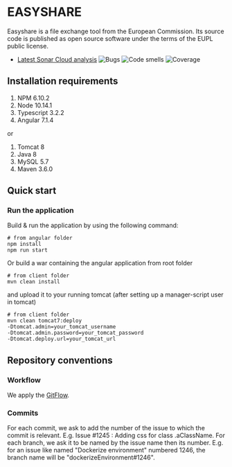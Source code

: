 # EASYSHARE
Easyshare is a file exchange tool from the European Commission. Its source code is published as open source software under the terms of the EUPL public license.

* [Latest Sonar Cloud analysis](https://sonarcloud.io/dashboard?id=EASYSHARE_FRONT) ![Bugs](https://sonarcloud.io/api/project_badges/measure?project=EASYSHARE_FRONT&metric=bugs) ![Code smells](https://sonarcloud.io/api/project_badges/measure?project=EASYSHARE_FRONT&metric=code_smells) ![Coverage](https://sonarcloud.io/api/project_badges/measure?project=EASYSHARE_FRONT&metric=coverage)

## Installation requirements
1. NPM 6.10.2
1. Node 10.14.1
1. Typescript 3.2.2
1. Angular 7.1.4

or 
1. Tomcat 8
1. Java 8
1. MySQL 5.7
1. Maven 3.6.0

## Quick start
### Run the application
Build & run the application by using the following command:
``` batch
# from angular folder
npm install
npm run start
```

Or build a war containing the angular application from root folder
``` batch
# from client folder
mvn clean install
```

and upload it to your running tomcat (after setting up a manager-script user in tomcat)
``` batch
# from client folder
mvn clean tomcat7:deploy 
-Dtomcat.admin=your_tomcat_username
-Dtomcat.admin.password=your_tomcat_password
-Dtomcat.deploy.url=your_tomcat_url
```

## Repository conventions
### Workflow
We apply the [GitFlow](https://www.atlassian.com/git/tutorials/comparing-workflows/gitflow-workflow).

### Commits
For each commit, we ask to add the number of the issue to which the commit is relevant. E.g.  Issue #1245 : Adding css for class .aClassName. For each branch, we ask it to be named by the issue name then its number. E.g. for an issue like named "Dockerize environment" numbered 1246, the branch name will be "dockerizeEnvironment#1246".